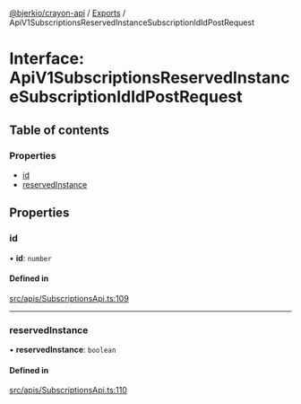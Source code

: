 [@bjerkio/crayon-api](../README.md) / [Exports](../modules.md) / ApiV1SubscriptionsReservedInstanceSubscriptionIdIdPostRequest

# Interface: ApiV1SubscriptionsReservedInstanceSubscriptionIdIdPostRequest

## Table of contents

### Properties

- [id](ApiV1SubscriptionsReservedInstanceSubscriptionIdIdPostRequest.md#id)
- [reservedInstance](ApiV1SubscriptionsReservedInstanceSubscriptionIdIdPostRequest.md#reservedinstance)

## Properties

### id

• **id**: `number`

#### Defined in

[src/apis/SubscriptionsApi.ts:109](https://github.com/bjerkio/crayon-api-js/blob/22cd66d/src/apis/SubscriptionsApi.ts#L109)

___

### reservedInstance

• **reservedInstance**: `boolean`

#### Defined in

[src/apis/SubscriptionsApi.ts:110](https://github.com/bjerkio/crayon-api-js/blob/22cd66d/src/apis/SubscriptionsApi.ts#L110)
